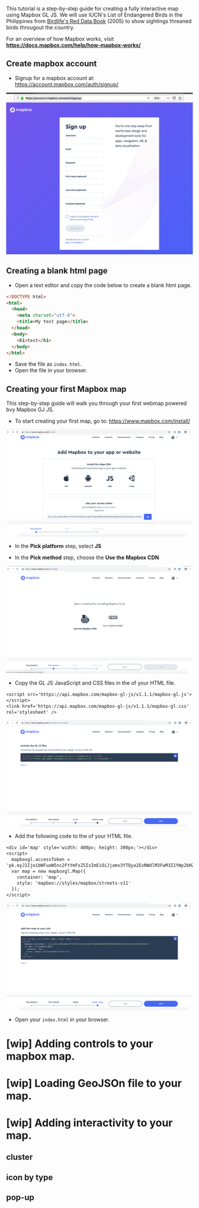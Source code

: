 This tutorial is a step-by-step guide for creating a fully interactive map using Mapbox GL JS.
We will use IUCN's List of Endangered Birds in the Philippines from 
[Birdlife's Red Data Book](https://web.archive.org/web/20060202013628/http://www.rdb.or.id/) (2005)
to show sightings threaned birds througout the country.

For an overview of how Mapbox works, visit **https://docs.mapbox.com/help/how-mapbox-works/**


## Create mapbox account
* Signup for a mapbox account at: https://account.mapbox.com/auth/signup/

![](img/signup_page.png)

## Creating a blank html page 

* Open a text editor and copy the code below to create a blank html page.

```html
<!DOCTYPE html>
<html>
  <head>
    <meta charset="utf-8">
    <title>My test page</title>
  </head>
  <body>
    <h1>test</h1>
  </body>
</html>
```

* Save the file as `index.html`.
* Open the file in your browser.


## Creating your first Mapbox map
This step-by-step guide will walk you through your first webmap powered bvy Mapbox GJ JS.

* To start creating your first map, go to: https://www.mapbox.com/install/

![](img/pick_platform.png)

* In the **Pick platform** step, select **JS**

* In the **Pick method** step, choose the **Use the Mapbox CDN**

![](img/pick_method.png)

* Copy the GL JS JavaScript and CSS files in the <head> of your HTML file.

```
<script src='https://api.mapbox.com/mapbox-gl-js/v1.1.1/mapbox-gl.js'></script>
<link href='https://api.mapbox.com/mapbox-gl-js/v1.1.1/mapbox-gl.css' rel='stylesheet' />
```

![](img/install_js.png)


* Add the following code to the <body> of your HTML file.

```
<div id='map' style='width: 400px; height: 300px;'></div>
<script>
  mapboxgl.accessToken = 'pk.eyJ1IjoibWFuaW5nc2FtYmFsZSIsImEiOiJjamx3YTQya2ExNWdlM3FwM3Z1YWp2bHZrIn0.mk2emL4LkX_uwFPq7nHZsA';
  var map = new mapboxgl.Map({
    container: 'map',
    style: 'mapbox://styles/mapbox/streets-v11'
  });
</script>
```

![](img/create_map.png)

* Open your `index.html` in your browser.

# [wip] Adding controls to your mapbox map.

# [wip] Loading GeoJSOn file to your map.

# [wip] Adding interactivity to your map.

## cluster
## icon by type
## pop-up
